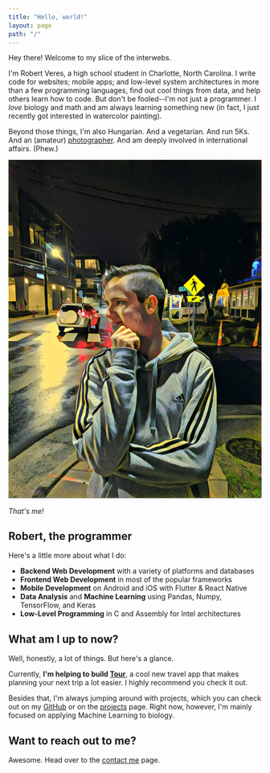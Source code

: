 ```yaml
---
title: "Hello, world!"
layout: page
path: "/"
---
```

Hey there! Welcome to my slice of the interwebs.

I'm Robert Veres, a high school student in Charlotte, North Carolina. I write code for websites; mobile apps; and low-level system architectures in more than a few programming languages, find out cool things from data, and help others learn how to code. But don't be fooled--I'm not just a programmer. I *love* biology and math and am always learning something new (in fact, I just recently got interested in watercolor painting).

Beyond those things, I'm also Hungarian. And a vegetarian. And run 5Ks. And an (amateur) [photographer](https://www.flickr.com/photos/152383209@N08/). And am deeply involved in international affairs. (Phew.)


![That's me](./profile1.jpg)

*That's me!*

## Robert, the programmer
Here's a little more about what I do:
* **Backend Web Development** with a variety of platforms and databases
* **Frontend Web Development** in most of the popular frameworks
* **Mobile Development** on Android and iOS with Flutter & React Native
* **Data Analysis** and **Machine Learning** using Pandas, Numpy, TensorFlow, and Keras
* **Low-Level Programming** in C and Assembly for Intel architectures

## What am I up to now?
Well, honestly, a lot of things. But here's a glance.

Currently, **I'm helping to build [Tour](https://tourapp.co/)**, a cool new travel app that makes planning your next trip a lot easier. I highly recommend you check it out.

Besides that, I'm always jumping around with projects, which you can check out on my [GitHub](https://github.com/thedeveloper733) or on the [projects](/projects) page. Right now, however, I'm mainly focused on applying Machine Learning to biology.

## Want to reach out to me?
Awesome. Head over to the [contact me](/contact) page.
